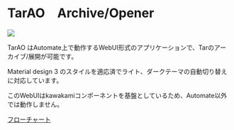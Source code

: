 # TarAO　Archive/Opener

![](https://gyazo.com/d75d414906c39d27aac0a0666df7ceb4/raw)

TarAO はAutomate上で動作するWebUI形式のアプリケーションで、Tarのアーカイブ/展開が可能です。

Material design 3 のスタイルを適応済でライト、ダークテーマの自動切り替えに対応しています。

このWebUIはkawakamiコンポーネントを基盤としているため、Automate以外では動作しません。

[フローチャート](https://llamalab.com/automate/community/flows/47478)
